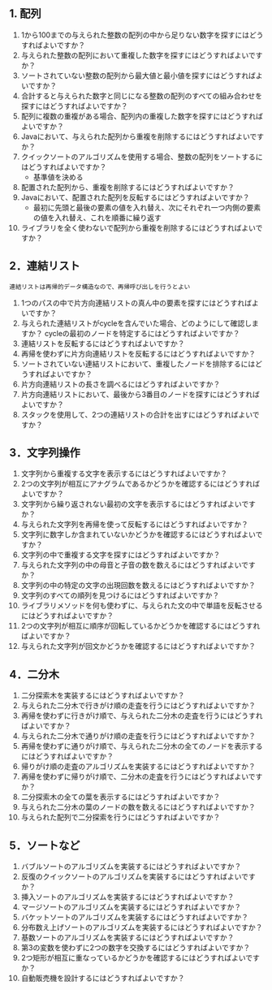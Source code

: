 ## 1. 配列
1. 1から100までの与えられた整数の配列の中から足りない数字を探すにはどうすればよいですか？
2. 与えられた整数の配列において重複した数字を探すにはどうすればよいですか？
3. ソートされていない整数の配列から最大値と最小値を探すにはどうすればよいですか？
4. 合計すると与えられた数字と同じになる整数の配列のすべての組み合わせを探すにはどうすればよいですか？
5. 配列に複数の重複がある場合、配列内の重複した数字を探すにはどうすればよいですか？
6. Javaにおいて、与えられた配列から重複を削除するにはどうすればよいですか？
7. クイックソートのアルゴリズムを使用する場合、整数の配列をソートするにはどうすればよいですか？
    * 基準値を決める
8. 配置された配列から、重複を削除するにはどうすればよいですか？ 
9. Javaにおいて、配置された配列を反転するにはどうすればよいですか？
    * 最初に先頭と最後の要素の値を入れ替え、次にそれぞれ一つ内側の要素の値を入れ替え、これを順番に繰り返す
10. ライブラリを全く使わないで配列から重複を削除するにはどうすればよいですか？

## 2．連結リスト
    連結リストは再帰的データ構造なので、再帰呼び出しを行うとよい
1. 1つのパスの中で片方向連結リストの真ん中の要素を探すにはどうすればよいですか？ 
2. 与えられた連結リストがcycleを含んでいた場合、どのようにして確認しますか？ cycleの最初のノードを特定するにはどうすればよいですか？ 
3. 連結リストを反転するにはどうすればよいですか？ 
4. 再帰を使わずに片方向連結リストを反転するにはどうすればよいですか？ 
5. ソートされていない連結リストにおいて、重複したノードを排除するにはどうすればよいですか？ 
6. 片方向連結リストの長さを調べるにはどうすればよいですか？ 
7. 片方向連結リストにおいて、最後から3番目のノードを探すにはどうすればよいですか？ 
8. スタックを使用して、2つの連結リストの合計を出すにはどうすればよいですか？

## 3．文字列操作
1. 文字列から重複する文字を表示するにはどうすればよいですか？
2. 2つの文字列が相互にアナグラムであるかどうかを確認するにはどうすればよいですか？
3. 文字列から繰り返されない最初の文字を表示するにはどうすればよいですか？
4. 与えられた文字列を再帰を使って反転するにはどうすればよいですか？
5. 文字列に数字しか含まれていないかどうかを確認するにはどうすればよいですか？
6. 文字列の中で重複する文字を探すにはどうすればよいですか？
7. 与えられた文字列の中の母音と子音の数を数えるにはどうすればよいですか？
8. 文字列の中の特定の文字の出現回数を数えるにはどうすればよいですか？
9. 文字列のすべての順列を見つけるにはどうすればよいですか？
10. ライブラリメソッドを何も使わずに、与えられた文の中で単語を反転させるにはどうすればよいですか？
11. 2つの文字列が相互に順序が回転しているかどうかを確認するにはどうすればよいですか？
12. 与えられた文字列が回文かどうかを確認するにはどうすればよいですか？

## 4．二分木
1. 二分探索木を実装するにはどうすればよいですか？
2. 与えられた二分木で行きがけ順の走査を行うにはどうすればよいですか？
3. 再帰を使わずに行きがけ順で、与えられた二分木の走査を行うにはどうすればよいですか？
4. 与えられた二分木で通りがけ順の走査を行うにはどうすればよいですか？
5. 再帰を使わずに通りがけ順で、与えられた二分木の全てのノードを表示するにはどうすればよいですか？
6. 帰りがけ順の走査のアルゴリズムを実装するにはどうすればよいですか？
7. 再帰を使わずに帰りがけ順で、二分木の走査を行うにはどうすればよいですか？
8. 二分探索木の全ての葉を表示するにはどうすればよいですか？
9. 与えられた二分木の葉のノードの数を数えるにはどうすればよいですか？
10. 与えられた配列で二分探索を行うにはどうすればよいですか？

## 5．ソートなど
1. バブルソートのアルゴリズムを実装するにはどうすればよいですか？
2. 反復のクイックソートのアルゴリズムを実装するにはどうすればよいですか？
3. 挿入ソートのアルゴリズムを実装するにはどうすればよいですか？
4. マージソートのアルゴリズムを実装するにはどうすればよいですか？
5. バケットソートのアルゴリズムを実装するにはどうすればよいですか？
6. 分布数え上げソートのアルゴリズムを実装するにはどうすればよいですか？
7. 基数ソートのアルゴリズムを実装するにはどうすればよいですか？
8. 第3の変数を使わずに2つの数字を交換するにはどうすればよいですか？
9. 2つ矩形が相互に重なっているかどうかを確認するにはどうすればよいですか？
10. 自動販売機を設計するにはどうすればよいですか？